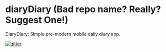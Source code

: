 # diaryDiary (Bad repo name? Really? Suggest One!)

DiaryDiary: Simple pre-modern mobile daily diary app. 


[![gitter](https://badges.gitter.im/diaryDiary.svg)](https://gitter.im/diaryDiary/Lobby?utm_source=badge&utm_medium=badge&utm_campaign=pr-badge&utm_content=badge)


